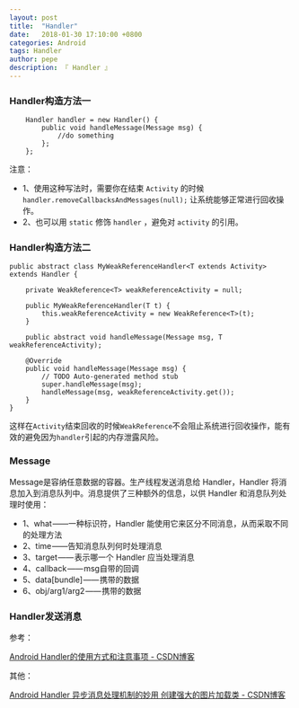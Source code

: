 ```yaml
---
layout: post
title:  "Handler"
date:   2018-01-30 17:10:00 +0800
categories: Android
tags: Handler
author: pepe
description: 『 Handler 』
---
```


### Handler构造方法一
```
    Handler handler = new Handler() {
        public void handleMessage(Message msg) {
            //do something
        };
    };
``` 
注意：

* 1、使用这种写法时，需要你在结束 `Activity` 的时候 `handler.removeCallbacksAndMessages(null);` 让系统能够正常进行回收操作。
* 2、也可以用 `static` 修饰 `handler` ，避免对 `activity` 的引用。


### Handler构造方法二
```
public abstract class MyWeakReferenceHandler<T extends Activity> extends Handler {  
  
    private WeakReference<T> weakReferenceActivity = null;  
  
    public MyWeakReferenceHandler(T t) {  
        this.weakReferenceActivity = new WeakReference<T>(t);  
    }  
  
    public abstract void handleMessage(Message msg, T weakReferenceActivity);  
  
    @Override  
    public void handleMessage(Message msg) {  
        // TODO Auto-generated method stub  
        super.handleMessage(msg);  
        handleMessage(msg, weakReferenceActivity.get());  
    }  
}  
```
这样在`Activity`结束回收的时候`WeakReference`不会阻止系统进行回收操作，能有效的避免因为`handler`引起的内存泄露风险。

### Message

Message是容纳任意数据的容器。生产线程发送消息给 Handler，Handler 将消息加入到消息队列中。消息提供了三种额外的信息，以供 Handler 和消息队列处理时使用：

* 1、what ——一种标识符，Handler 能使用它来区分不同消息，从而采取不同的处理方法
* 2、time ——告知消息队列何时处理消息
* 3、target —— 表示哪一个 Handler 应当处理消息
* 4、callback —— msg自带的回调
* 5、data[bundle] —— 携带的数据
* 6、obj/arg1/arg2 —— 携带的数据

### Handler发送消息



参考：

[Android Handler的使用方式和注意事项 - CSDN博客](https://blog.csdn.net/u010177022/article/details/63278070)

其他：








[Android Handler 异步消息处理机制的妙用 创建强大的图片加载类 - CSDN博客](https://blog.csdn.net/lmj623565791/article/details/38476887)










